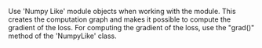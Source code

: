 Use 'Numpy Like' module objects when working with the module. This creates the computation graph and makes it possible to compute the gradient of the loss.
For computing the gradient of the loss, use the "grad()" method of the 'NumpyLike' class.
